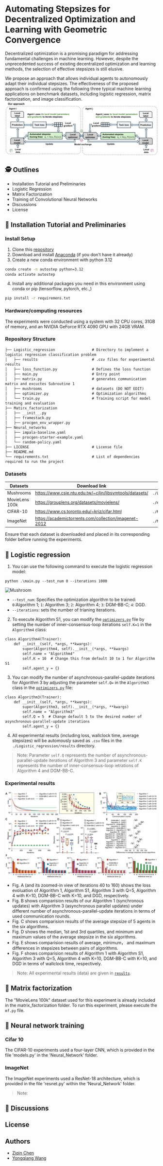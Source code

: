 # Automating Stepsizes for Decentralized Optimization and Learning with Geometric Convergence
Decentralized optimization is a promising paradigm for addressing fundamental challenges in machine learning. However, despite the unprecedented success of existing decentralized optimization and learning methods, the selection of effective stepsizes is still elusive.

We propose an approach that allows individual agents to autonomously adapt their individual stepsizes. 
The effectiveness of the proposed approach is confirmed using the following three typical machine learning applications on benchmark datasets, including logistic regression, matrix factorization, and image classification.
![Introduction](https://github.com/cziqin/Automated_Stepsizes/blob/main/figures/introduction.png)
## 🕵️ Outlines
- Installation Tutorial and Preliminaries
- Logistic Regression
- Matrix Factorization
- Training of Convolutional Neural Networks
- Discussions
- License

## 🔧 Installation Tutorial and Preliminaries

### Install Setup
1. Clone this [repository](https://github.com/cziqin/Automated_Stepsizes/tree/main)
2. Download and install [Anaconda](https://www.anaconda.com) (if you don't have it already)
3. Create a new conda environment with python 3.12
```bash
conda create -n autostep python=3.12
conda activate autostep
```
4. Install any additional packages you need in this environment using conda or pip (tensorflow, pytorch, etc.,)
```sh
pip install -r requiremens.txt
```

### Hardware/computing resources
The experiments were conducted using a system with 32 CPU cores, 31GB of memory, and an NVIDIA GeForce RTX 4090 GPU with 24GB VRAM.

### Repository Structure

```
├── Logistic_regression                 # Directory to implement a logistic regression classification problem
│   ├── results                         # .csv files for experimental results
│   ├── loss_function.py                # Defines the loss function 
│   ├── main.py                         # Entry point
│   ├── matrix.py                       # generates communication matrix and excuctes Subroutine 1
│   ├── mushrooms                       # datasets (DO NOT EDIT)
│   ├── optimizer.py                    # Optimization algorithms
│   └── train.py                        # Training script for model training and evaluation
├── Matirx_factorization
│   ├── __init__.py
│   ├── framestack.py                   
│   ├── procgen_env_wrapper.py          
├── Neural_networks                         
│   ├── impala-baseline.yaml            
│   ├── procgen-starter-example.yaml    
│   └── random-policy.yaml              
├── LICENSE                             # License file
├── README.md                                             
└── requirements.txt                    # List of dependencies required to run the project             
```

### Datasets
| Datasets | Download link | Storage Location|
| ------ | ------ | ------|
| Mushrooms | https://www.csie.ntu.edu.tw/~cjlin/libsvmtools/datasets/ |`./Logistic_regression/`|
| MovieLens 100k | https://grouplens.org/datasets/movielens/|`./matrix_factorization/data/`|
| CIFAR-10 | https://www.cs.toronto.edu/~kriz/cifar.html |`./Neural_networks/data/`|
| ImageNet | https://academictorrents.com/collection/imagenet-2012 |`./Neural_networks/data/`|

Ensure that each dataset is downloaded and placed in its corresponding folder before running the experiments.

## 💪 Logistic regression
1. You can use the following command to execute the logistic regression model:
```
python .\main.py --test_num 0 --iterations 1000
```
![Mushroom](https://github.com/cziqin/Automated_Stepsizes/blob/main/figures/mushroom.gif)
- `--test_num`: Specifies the optimization algorithm to be trained:\
`0`:Algorithm 1;
`1`: Algorithm 3;
`2`: Algorithm 4;
`3`: DGM-BB-C;
`4`: DGD.
- `--iterations`: sets the number of trianing iterations.
2. To execute Algorithm S1, you can modify the [`optimizers.py`](https://github.com/cziqin/Automated_Stepsizes/blob/main/Logistic_regression/optimizers.py) file by setting the number of inner-consensus-loop iterations `self.K=1` in the `Algorithm4` class:
```
class Algorithm4(Trainer):
    def __init__(self, *args, **kwargs):
        super(Algorithm4, self).__init__(*args, **kwargs)
        self.name = "Algorithm4"
        self.K = 10  # Change this from default 10 to 1 for Algorithm S1
        self.agent_y = {}
```
3. You can modify the number of asynchronous-parallel-update iterations for Algorithm 3 by adjusting the parameter `self.Q=` in the `Algorithm3` class in the [`optimizers.py`](https://github.com/cziqin/Automated_Stepsizes/blob/main/Logistic_regression/optimizers.py) file:
```
class Algorithm3(Trainer):
    def __init__(self, *args, **kwargs):
        super(Algorithm3, self).__init__(*args, **kwargs)
        self.name = "Algorithm3"
        self.Q = 5  # Change default 5 to the desired number of asynchronous-parallel-update iterations
        self.agent_y = {}
```
4. All experimental results (including loss, wallclock time, average stepsizes) will be automously saved as `.csv` files in the `./Logistic_regression/results` directory.

> Note: Parameter `self.Q` represents the number of asynchronous-parallel-update iterations of Algorithm 3 and parameter `self.K` represents the number of inner-consensus-loop ietrations of Algorithm 4 and DGM-BB-C.
### Experimental results
![Fig3](https://github.com/cziqin/Automated_Stepsizes/blob/main/figures/mushrooms_png.png)

- Fig. A (and its zoomed-in view of iterations 40 to 160) shows the loss evoluation of Algorithm 1, Algorithm S1, Algorithm 3 with Q=5, Algorithm 4 with K=10, DGM-BB-C with K=10, and DGD, respectively.
- Fig. B shows comparision results of our Algorithm 1 (synchronous updates) with Algorithm 3 (asynchronous parallel updates) under different number of asynchronous-parallel-update iterations in terms of used communication rounds.
- Fig. C shows comparision results of the average stepsize of 5 agents in the six algorithms.
- Fig. D shows the median, 1st and 3rd quartiles, and minimum and maximum values of the average stepsize in the six algorithms.
- Fig. E shows comparision results of average, minimum， and maximum differences in stepsizes between pairs of algorithms.
- Fig. F shows comparision results of Algorithm 1 with Algorithm S1, Algorithm 3 with Q=5, Algorithm 4 with K=10, DGM-BB-C with K=10, and DGD in terms of wallclock time, respectively.

> Note: All experimental results (data) are given in [`results`](https://github.com/cziqin/Automated_Stepsizes/tree/main/Logistic_regression/results).


## 💪 Matrix factorization
The "MovieLens 100k" dataset used for this experiment is already included in the matrix_factorization folder. To run this experiment, please execute the ``mf.py`` file.

## 💪 Neural network training
### Cifar 10
The CIFAR-10 experiments used a four-layer CNN, which is provided in the file 'models.py' in the 'Neural_Network' folder.

### ImageNet
The ImageNet experiments used a ResNet-18 architecture, which is provided in the file 'resnet.py' within the 'Neural_Network' folder.

> Note:

## 🚀 Discussions

## License

## Authors
- [Ziqin Chen](https://scholar.google.com/citations?user=i-IM2rIAAAAJ&hl=zh-CN)
- [Yongqiang Wang](https://scholar.google.com/citations?hl=zh-CN&user=shSZpGUAAAAJ)
